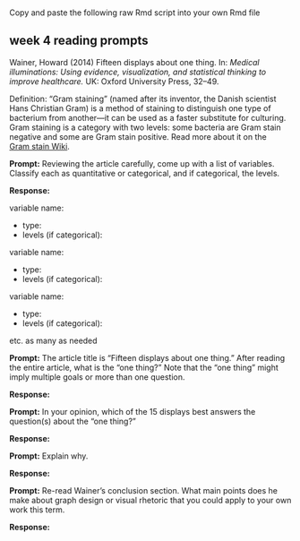 
<br> Copy and paste the following raw Rmd script into your own Rmd file

## week 4 reading prompts

Wainer, Howard (2014) Fifteen displays about one thing. In: *Medical
illuminations: Using evidence, visualization, and statistical thinking
to improve healthcare.* UK: Oxford University Press, 32–49.

Definition: “Gram staining” (named after its inventor, the Danish
scientist Hans Christian Gram) is a method of staining to distinguish
one type of bacterium from another—it can be used as a faster substitute
for culturing. Gram staining is a category with two levels: some
bacteria are Gram stain negative and some are Gram stain positive. Read
more about it on the  
[Gram stain Wiki](https://en.wikipedia.org/wiki/Gram_stain).

**Prompt:** Reviewing the article carefully, come up with a list of
variables. Classify each as quantitative or categorical, and if
categorical, the levels.

**Response:**

variable name:

  - type:  
  - levels (if categorical):

variable name:

  - type:  
  - levels (if categorical):

variable name:

  - type:  
  - levels (if categorical):

etc. as many as needed

**Prompt:** The article title is “Fifteen displays about one thing.”
After reading the entire article, what is the “one thing?” Note that the
“one thing” might imply multiple goals or more than one question.

**Response:**

**Prompt:** In your opinion, which of the 15 displays best answers the
question(s) about the “one thing?”

**Response:**

**Prompt:** Explain why.

**Response:**

**Prompt:** Re-read Wainer’s conclusion section. What main points does
he make about graph design or visual rhetoric that you could apply to
your own work this term.

**Response:**
